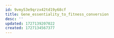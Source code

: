 ```yaml
---
id: 9vmy53e9qrzx42td19y68cf
title: Gene_essentiality_to_fitness_conversion
desc: ''
updated: 1727139207022
created: 1727134567377
---
```

